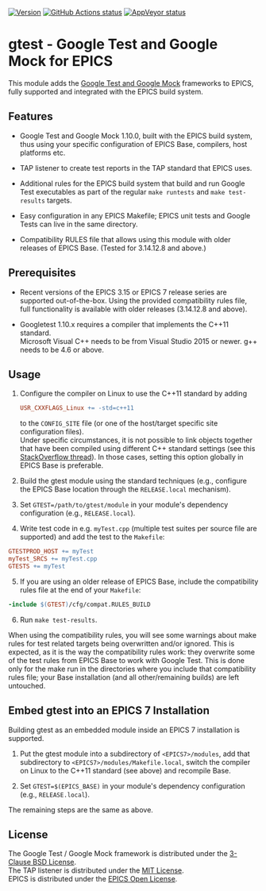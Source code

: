 <a target="_blank" href="http://semver.org">![Version][badge.version]</a>
<a target="_blank" href="https://github.com/epics-modules/gtest/actions/workflows/ci-scripts-build.yml">![GitHub Actions status][badge.gha]</a>
<a target="_blank" href="https://ci.appveyor.com/project/epics-modules/gtest">![AppVeyor status][badge.appveyor]</a>

# gtest - Google Test and Google Mock for EPICS
This module adds the [Google Test and Google Mock][googletest]
frameworks to EPICS, fully supported and integrated with the EPICS
build system.

## Features

-   Google Test and Google Mock 1.10.0, built with the EPICS build
    system, thus using your specific configuration of EPICS Base,
    compilers, host platforms etc.

-   TAP listener to create test reports in the TAP standard that
    EPICS uses.

-   Additional rules for the EPICS build system that build and run
    Google Test executables as part of the regular `make runtests` and
    `make test-results` targets.

-   Easy configuration in any EPICS Makefile;
    EPICS unit tests and Google Tests can live in the same directory.

-   Compatibility RULES file that allows using this module with older
    releases of EPICS Base. (Tested for 3.14.12.8 and above.)

## Prerequisites

-   Recent versions of the EPICS 3.15 or EPICS 7 release series are
    supported out-of-the-box. Using the provided compatibility rules
    file, full functionality is available with older releases
    (3.14.12.8 and above).

-   Googletest 1.10.x requires a compiler that implements the C++11
    standard. \
    Microsoft Visual C++ needs to be from Visual Studio 2015 or newer.
    g++ needs to be 4.6 or above.

## Usage

1.  Configure the compiler on Linux to use the C++11 standard by adding
    ```makefile
    USR_CXXFLAGS_Linux += -std=c++11
    ```
    to the `CONFIG_SITE` file (or one of the host/target specific site
    configuration files). \
    Under specific circumstances, it is not possible to link objects
    together that have been compiled using different C++ standard
    settings (see this [StackOverflow thread][stackoverflow.linking]).
    In those cases, setting this option globally in EPICS Base is
    preferable.

2.  Build the gtest module using the standard techniques (e.g.,
    configure the EPICS Base location through the `RELEASE.local`
    mechanism).

3.  Set `GTEST=/path/to/gtest/module` in your module's dependency
    configuration (e.g., `RELEASE.local`).

4.  Write test code in e.g. `myTest.cpp` (multiple test suites per
    source file are supported) and add the test to the `Makefile`:

```makefile
GTESTPROD_HOST += myTest
myTest_SRCS += myTest.cpp
GTESTS += myTest
```

5.  If you are using an older release of EPICS Base, include the
compatibility rules file at the end of your `Makefile`:

```makefile
-include $(GTEST)/cfg/compat.RULES_BUILD
```

6.  Run `make test-results`.

When using the compatibility rules, you will see some warnings about
make rules for test related targets being overwritten and/or ignored.
This is expected, as it is the way the compatibility rules work:
they overwrite some of the test rules from EPICS Base to work with
Google Test. This is done only for the make run in the directories
where you include that compatibility rules file;
your Base installation (and all other/remaining builds) are left
untouched.

## Embed gtest into an EPICS 7 Installation

Building gtest as an embedded module inside an EPICS 7 installation
is supported.

1.  Put the gtest module into a subdirectory of `<EPICS7>/modules`, add
    that subdirectory to `<EPICS7>/modules/Makefile.local`, switch the
    compiler on Linux to the C++11 standard (see above) and recompile
    Base.

2.  Set `GTEST=$(EPICS_BASE)` in your module's dependency
    configuration (e.g., `RELEASE.local`).

The remaining steps are the same as above.

## License

The Google Test / Google Mock framework is distributed under the
[3-Clause BSD License][license.bsd]. \
The TAP listener is distributed under the [MIT License][license.mit]. \
EPICS is distributed under the [EPICS Open License][license.epics].

<!-- Links -->
[badge.version]: https://badge.fury.io/gh/epics-modules%2Fgtest.svg
[badge.gha]: https://github.com/epics-modules/gtest/actions/workflows/ci-scripts-build.yml/badge.svg
[badge.appveyor]: https://ci.appveyor.com/api/projects/status/0ei18dfxwkrq101o?svg=true

[googletest]: https://github.com/google/googletest
[stackoverflow.linking]: https://stackoverflow.com/questions/46746878/is-it-safe-to-link-c17-c14-and-c11-objects

[license.bsd]: https://opensource.org/licenses/BSD-3-Clause
[license.mit]: https://opensource.org/licenses/MIT
[license.epics]: https://epics-controls.org/epics-open-license
